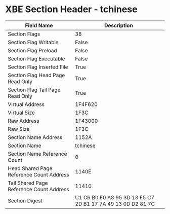 # XBE Section Header - tchinese

| Field Name | Description |
|---|---|
| Section Flags | 38 |
| Section Flag Writable | False |
| Section Flag Preload | False |
| Section Flag Executable | False |
| Section Flag Inserted File | True |
| Section Flag Head Page Read Only | True |
| Section Flag Tail Page Read Only | True |
| Virtual Address | 1F4F620 |
| Virtual Size | 1F3C |
| Raw Address | 1F43000 |
| Raw Size | 1F3C |
| Section Name Address | 1152A |
| Section Name | tchinese |
| Section Name Reference Count | 0 |
| Head Shared Page Reference Count Address | 1140E |
| Tail Shared Page Reference Count Address | 11410 |
| Section Digest | C1 C6 B0 F0 A8 95 3D 13 F5 C7 2D B1 17 7A 49 13 0D D2 81 7C |
